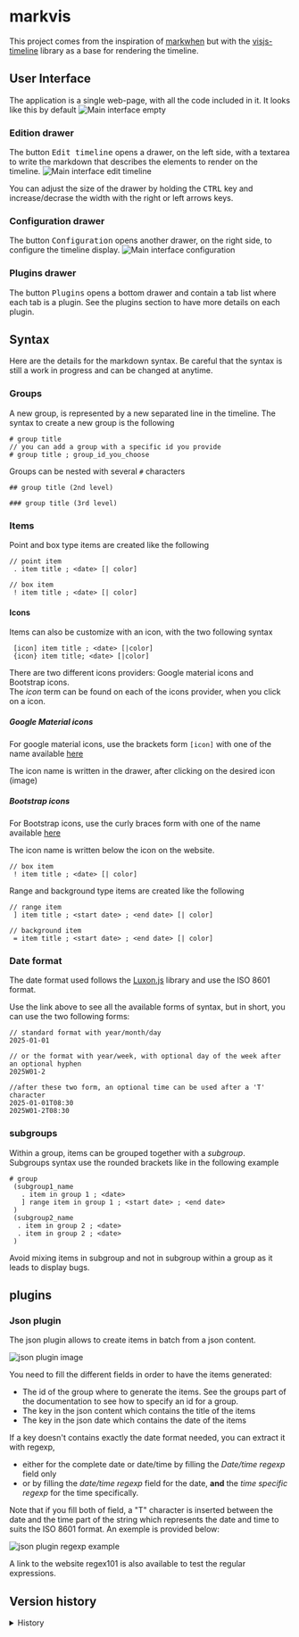 # markvis

This project comes from the inspiration of [markwhen](https://markwhen.com/) but with the [visjs-timeline](https://visjs.org/) library as a base for rendering the timeline.

## User Interface
The application is a single web-page, with all the code included in it.
It looks like this by default
![Main interface empty](/doc/main_interface_empty.png)

### Edition drawer
The button <kbd>Edit timeline</kbd> opens a drawer, on the left side, with a textarea to write the markdown that describes the elements to render on the timeline.
![Main interface edit timeline](/doc/main_interface_edit.png)

You can adjust the size of the drawer by holding the <kbd>CTRL</kbd> key and increase/decrase the width with the right or left arrows keys.

### Configuration drawer
The button <kbd>Configuration</kbd> opens another drawer, on the right side, to configure the timeline display.
![Main interface configuration](/doc/main_interface_config.png)

### Plugins drawer
The button <kbd>Plugins</kbd> opens a bottom drawer and contain a tab list where each tab is a plugin.
See the plugins section to have more details on each plugin.

## Syntax
Here are the details for the markdown syntax.
Be careful that the syntax is still a work in progress and can be changed at anytime.

### Groups
A new group, is represented by a new separated line in the timeline. The syntax to create a new group is the following

```
# group title
// you can add a group with a specific id you provide
# group title ; group_id_you_choose
```

Groups can be nested with several `#` characters

```
## group title (2nd level)

### group title (3rd level)
```

### Items

Point and box type items are created like the following
```
// point item
 . item title ; <date> [| color]

// box item
 ! item title ; <date> [| color]
```

#### Icons
Items can also be customize with an icon, with the two following syntax
```
 [icon] item title ; <date> [|color]
 {icon} item title; <date> [|color]
```

There are two different icons providers: Google material icons and Bootstrap icons.\
The _icon_ term can be found on each of the icons provider, when you click on a icon.

##### Google Material icons
For google material icons, use the brackets form `[icon]` with one of the name available [here](https://fonts.google.com/icons?icon.set=Material+Icons)

The icon name is written in the drawer, after clicking on the desired icon
(image)

##### Bootstrap icons
For Bootstrap icons, use the curly braces form with one of the name available [here](https://icons.getbootstrap.com/)

The icon name is written below the icon on the website.

```
// box item
 ! item title ; <date> [| color]
```

Range and background type items are created like the following
```
// range item
 ] item title ; <start date> ; <end date> [| color]
```

```
// background item
 = item title ; <start date> ; <end date> [| color]
```

### Date format
The date format used follows the [Luxon.js](https://moment.github.io/luxon/#/parsing) library and use the  ISO 8601 format.

Use the link above to see all the available forms of syntax, but in short, you can use the two following forms:
```
// standard format with year/month/day
2025-01-01

// or the format with year/week, with optional day of the week after an optional hyphen
2025W01-2

//after these two form, an optional time can be used after a 'T' character
2025-01-01T08:30
2025W01-2T08:30
```

### subgroups

Within a group, items can be grouped together with a _subgroup_.\
Subgroups syntax use the rounded brackets like in the following example
```
# group
 (subgroup1_name
   . item in group 1 ; <date>
   ] range item in group 1 ; <start date> ; <end date>
 )
 (subgroup2_name
  . item in group 2 ; <date>
  . item in group 2 ; <date>
 )
```
Avoid mixing items in subgroup and not in subgroup within a group as it leads to display bugs.

## plugins

### Json plugin

The json plugin allows to create items in batch from a json content.

![json plugin image](/doc/plugin_json.png)

You need to fill the different fields in order to have the items generated:
 * The id of the group where to generate the items. See the groups part of the documentation to see how to specify an id for a group.
 * The key in the json content which contains the title of the items
 * The key in the json date which contains the date of the items

If a key doesn't contains exactly the date format needed, you can extract it with regexp,
 - either for the complete date or date/time by filling the _Date/time regexp_ field only
 - or by filling the _date/time regexp_ field for the date, **and** the _time specific regexp_ for the time specifically.
 
Note that if you fill both of field, a "T" character is inserted between the date and the time part of the string which represents the date and time to suits the ISO 8601 format. An exemple is provided below:

![json plugin regexp example](/doc/plugin_json_regexp.png)

A link to the website regex101 is also available to test the regular expressions.

## Version history

<details>
<summary>History</summary>
 
v0.1 first usable version\
v0.2 add support for icons and colors\
v0.3 add support for subgroups\
v0.4 add json plugin\
v0.5 add bootstrap icons provider
v0.6 fixes and enhancements
</details>